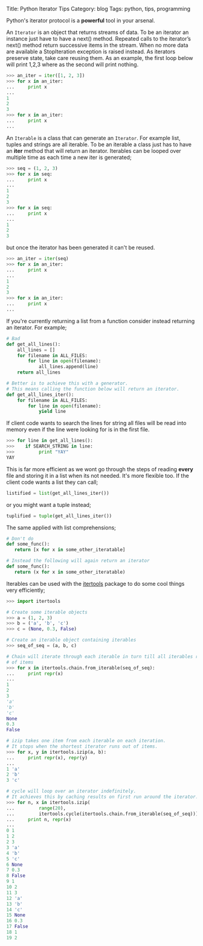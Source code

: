 Title: Python Iterator Tips
Category: blog
Tags: python, tips, programming

Python's iterator protocol is a **powerful** tool in your arsenal.

An `Iterator` is an object that returns streams of data.
To be an iterator an instance just have to have a next() method.
Repeated calls to the iterator’s next() method return successive items in the
stream. When no more data are available a StopIteration exception is
raised instead.
As iterators preserve state, take care reusing them.
As an example, the first loop below will print 1,2,3 where as the second 
will print nothing.

```python
>>> an_iter = iter([1, 2, 3])
>>> for x in an_iter:
...     print x
...
1
2
3
>>> for x in an_iter:
...     print x
...
```


An `Iterable` is a class that can generate an `Iterator`. For example 
list, tuples and strings are all iterable. To be an iterable a class
just has to have an __iter__ method that will return an iterator.
Iterables can be looped over multiple time as each time a new iter is generated;
```python
>>> seq = (1, 2, 3)
>>> for x in seq:
...     print x
...
1
2
3
>>> for x in seq:
...     print x
...
1
2
3
```
but once the iterator has been generated it can't be reused.
```python
>>> an_iter = iter(seq)
>>> for x in an_iter:
...     print x
...
1
2
3
>>> for x in an_iter:
...     print x
...
```



If you're currently returning a list from a function consider instead
returning an iterator.  For example;

```python
# Bad
def get_all_lines():
    all_lines = []
    for filename in ALL_FILES:
        for line in open(filename):
            all_lines.append(line)
    return all_lines

# Better is to achieve this with a generator.
# This means calling the function below will return an iterator.
def get_all_lines_iter():
    for filename in ALL_FILES:
        for line in open(filename):
            yield line
```


If client code wants to search the lines for string all files will be read
into memory even if the line were looking for is in the first file.

```python
>>> for line in get_all_lines():
>>>    if SEARCH_STRING in line:
>>>         print "YAY"
YAY
```

This is far more efficient as we wont go through the steps of reading
**every** file and storing it in a list when its not needed.
It's more flexible too. If the client code wants a list they can call;

```python
listified = list(get_all_lines_iter())
```

or you might want a tuple instead;
```python
tuplified = tuple(get_all_lines_iter())
```

The same applied with list comprehensions;

```python
# Don't do
def some_func():
   return [x for x in some_other_iteratable]

# Instead the following will again return an iterator
def some_func():
   return (x for x in some_other_iteratable)
```

Iterables can be used with the
[itertools](https://docs.python.org/2/library/itertools.html) package to do
some cool things very efficiently;

```python
>>> import itertools

# Create some iterable objects
>>> a = (1, 2, 3)
>>> b = ('a', 'b', 'c')
>>> c = (None, 0.3, False)

# Create an iterable object containing iterables
>>> seq_of_seq = (a, b, c)

# Chain will iterate through each iterable in turn till all iterables run out
# of items
>>> for x in itertools.chain.from_iterable(seq_of_seq):
...     print repr(x)
...
1
2
3
'a'
'b'
'c'
None
0.3
False

# izip takes one item from each iterable on each iteration.
# It stops when the shortest iterator runs out of items.
>>> for x, y in itertools.izip(a, b):
...     print repr(x), repr(y)
...
1 'a'
2 'b'
3 'c'

# cycle will loop over an iterator indefinitely.
# It achieves this by caching results on first run around the iterator.
>>> for n, x in itertools.izip(
...         range(20),
...         itertools.cycle(itertools.chain.from_iterable(seq_of_seq))):
...     print n, repr(x)
...
0 1
1 2
2 3
3 'a'
4 'b'
5 'c'
6 None
7 0.3
8 False
9 1
10 2
11 3
12 'a'
13 'b'
14 'c'
15 None
16 0.3
17 False
18 1
19 2
```
